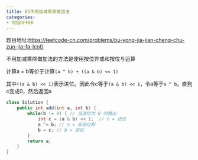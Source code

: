 ```yaml
---
title: 65不用加减乘除做加法
categories: 
- 剑指OFFER
---
```


题目地址:https://leetcode-cn.com/problems/bu-yong-jia-jian-cheng-chu-zuo-jia-fa-lcof/

不用加减乘除做加法的方法是使用按位异或和按位与运算

计算a + b等价于计算`(a ^ b) + ((a & b) << 1)`

其中`((a & b) << 1)`表示进位。因此令c等于`(a & b) << 1`，令a等于`a ^ b`，直到c变成0，然后返回a

```java
class Solution {
    public int add(int a, int b) {
        while(b != 0) { // 当进位为 0 时跳出
            int c = (a & b) << 1;  // c = 进位
            a ^= b; // a = 非进位和
            b = c; // b = 进位
        }
        return a;
    }
}
```

